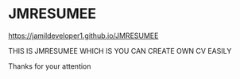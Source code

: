 # JMRESUMEE

https://jamildeveloper1.github.io/JMRESUMEE

THIS IS JMRESUMEE WHICH IS YOU CAN CREATE OWN CV EASILY 


Thanks for your attention
